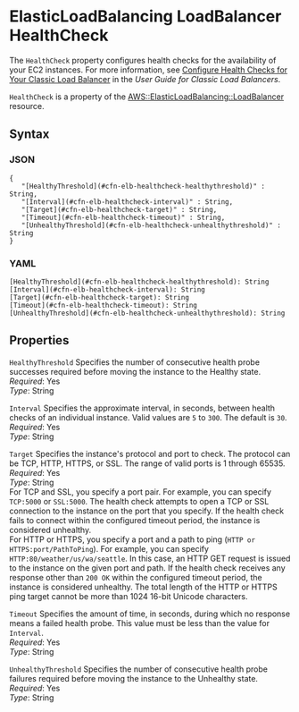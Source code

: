 # ElasticLoadBalancing LoadBalancer HealthCheck<a name="aws-properties-ec2-elb-health-check"></a>

The `HealthCheck` property configures health checks for the availability of your EC2 instances\. For more information, see [ Configure Health Checks for Your Classic Load Balancer](http://docs.aws.amazon.com/elasticloadbalancing/latest/classic/elb-healthchecks.html) in the *User Guide for Classic Load Balancers*\.

`HealthCheck` is a property of the [AWS::ElasticLoadBalancing::LoadBalancer](aws-properties-ec2-elb.md) resource\.

## Syntax<a name="w3ab2c21c14d821b7"></a>

### JSON<a name="aws-properties-ec2-elb-health-check-syntax.json"></a>

```
{
   "[HealthyThreshold](#cfn-elb-healthcheck-healthythreshold)" : String,
   "[Interval](#cfn-elb-healthcheck-interval)" : String,
   "[Target](#cfn-elb-healthcheck-target)" : String,
   "[Timeout](#cfn-elb-healthcheck-timeout)" : String,
   "[UnhealthyThreshold](#cfn-elb-healthcheck-unhealthythreshold)" : String
}
```

### YAML<a name="aws-properties-ec2-elb-health-check-syntax.yaml"></a>

```
[HealthyThreshold](#cfn-elb-healthcheck-healthythreshold): String
[Interval](#cfn-elb-healthcheck-interval): String
[Target](#cfn-elb-healthcheck-target): String
[Timeout](#cfn-elb-healthcheck-timeout): String
[UnhealthyThreshold](#cfn-elb-healthcheck-unhealthythreshold): String
```

## Properties<a name="w3ab2c21c14d821b9"></a>

`HealthyThreshold`  <a name="cfn-elb-healthcheck-healthythreshold"></a>
Specifies the number of consecutive health probe successes required before moving the instance to the Healthy state\.  
*Required*: Yes  
*Type*: String

`Interval`  <a name="cfn-elb-healthcheck-interval"></a>
Specifies the approximate interval, in seconds, between health checks of an individual instance\. Valid values are `5` to `300`\. The default is `30`\.  
*Required*: Yes  
*Type*: String

`Target`  <a name="cfn-elb-healthcheck-target"></a>
Specifies the instance's protocol and port to check\. The protocol can be TCP, HTTP, HTTPS, or SSL\. The range of valid ports is 1 through 65535\.  
*Required*: Yes  
*Type*: String  
For TCP and SSL, you specify a port pair\. For example, you can specify `TCP:5000` or `SSL:5000`\. The health check attempts to open a TCP or SSL connection to the instance on the port that you specify\. If the health check fails to connect within the configured timeout period, the instance is considered unhealthy\.  
For HTTP or HTTPS, you specify a port and a path to ping \(`HTTP or HTTPS:port/PathToPing`\)\. For example, you can specify `HTTP:80/weather/us/wa/seattle`\. In this case, an HTTP GET request is issued to the instance on the given port and path\. If the health check receives any response other than `200 OK` within the configured timeout period, the instance is considered unhealthy\. The total length of the HTTP or HTTPS ping target cannot be more than 1024 16\-bit Unicode characters\.

`Timeout`  <a name="cfn-elb-healthcheck-timeout"></a>
Specifies the amount of time, in seconds, during which no response means a failed health probe\. This value must be less than the value for `Interval`\.  
*Required*: Yes  
*Type*: String

`UnhealthyThreshold`  <a name="cfn-elb-healthcheck-unhealthythreshold"></a>
Specifies the number of consecutive health probe failures required before moving the instance to the Unhealthy state\.  
*Required*: Yes  
*Type*: String